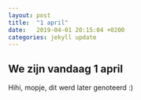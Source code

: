 ```yaml
---
layout: post
title:  "1 april"
date:   2019-04-01 20:15:04 +0200
categories: jekyll update
---
```


## We zijn vandaag 1 april
Hihi, mopje, dit werd later genoteerd :) 